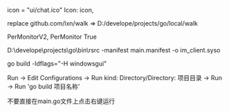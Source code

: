 icon = "ui/chat.ico"
Icon: icon,


replace github.com/lxn/walk => D:/develope/projects/go/local/walk


<?xml version="1.0" encoding="UTF-8" standalone="yes"?>
<assembly xmlns="urn:schemas-microsoft-com:asm.v1" manifestVersion="1.0">
    <assemblyIdentity version="1.0.0.0" processorArchitecture="*" name="SomeFunkyNameHere" type="win32"/>
    <dependency>
        <dependentAssembly>
            <assemblyIdentity type="win32" name="Microsoft.Windows.Common-Controls" version="6.0.0.0" processorArchitecture="*" publicKeyToken="6595b64144ccf1df" language="*"/>
        </dependentAssembly>
    </dependency>
    <application xmlns="urn:schemas-microsoft-com:asm.v3">
        <windowsSettings>
            <dpiAwareness xmlns="http://schemas.microsoft.com/SMI/2016/WindowsSettings">PerMonitorV2, PerMonitor</dpiAwareness>
            <dpiAware xmlns="http://schemas.microsoft.com/SMI/2005/WindowsSettings">True</dpiAware>
        </windowsSettings>
    </application>
</assembly>


D:\develope\projects\go\bin\rsrc -manifest main.manifest -o im_client.syso


go build -ldflags="-H windowsgui"



Run -> Edit Configurations -> Run kind: Directory/Directory: 项目目录 -> Run -> Run 'go build 项目名称'
                              
                              
不要直接在main.go文件上点击右键运行

